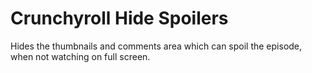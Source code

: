 # Crunchyroll Hide Spoilers

Hides the thumbnails and comments area which can spoil the episode, when not watching on full screen.